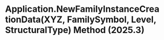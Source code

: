 # Application.NewFamilyInstanceCreationData(XYZ, FamilySymbol, Level, StructuralType) Method (2025.3)

﻿
